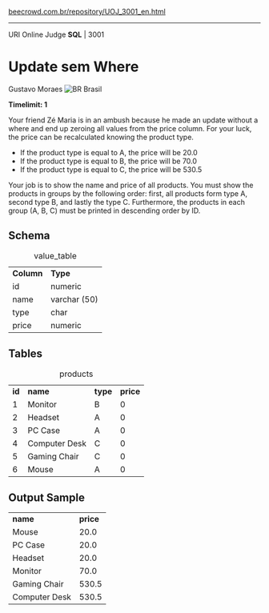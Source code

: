<p><a href="https://www.beecrowd.com.br/repository/UOJ_3001_en.html">beecrowd.com.br/repository/UOJ_3001_en.html</a></p><hr>
<div>
  <span>URI Online Judge <strong>SQL</strong> | 3001 </span>
  <h1>Update sem Where</h1>
  <div>
    <p>Gustavo Moraes <img src="https://resources.urionlinejudge.com.br/gallery/images/flags/br.gif" alt="BR"> Brasil</p>
  </div>
  <strong>Timelimit: 1</strong>
</div>
<div>
  <div>
    <p>
    Your friend Zé Maria is in an ambush because he made an update without a where and end up zeroing all values from the price column. For your luck, the price can be recalculated knowing the product type.</p>
    <ul>
      <li>If the product type is equal to A, the price will be 20.0</li>
      <li>If the product type is equal to B, the price will be 70.0</li>
      <li>If the product type is equal to C, the price will be 530.5</li>
    </ul>
    <p>
    Your job is to show the name and price of all products. You must show the products in groups by the following order: first, all products form type A, second type B, and lastly the type C. Furthermore, the products in each group (A, B, C) must be printed in descending order by ID.</p>
  </div>
  <div>
    <h2>Schema</h2>
    <div>
      <table>
        <caption>value_table</caption>
        <tbody>
          <tr>
            <td><strong>Column</strong></td>
            <td><strong>Type</strong></td>
          </tr>
          <tr>
            <td>id</td>
            <td>numeric</td>
          </tr>
          <tr>
            <td>name</td>
            <td>varchar (50)</td>
          </tr>
          <tr>
            <td>type</td>
            <td>char</td>
          </tr>
          <tr>
            <td>price</td>
            <td>numeric</td>
          </tr>
        </tbody>
      </table>
    </div>
  </div>
  <div>
    <h2>Tables</h2>
    <div>
      <table>
        <caption>products</caption>
        <tbody>
          <tr>
            <td><strong>id</strong></td>
            <td><strong>name</strong></td>
            <td><strong>type</strong></td>
            <td><strong>price</strong></td>
          </tr>
          <tr>
            <td>1</td>
            <td>Monitor</td>
            <td>B</td>
            <td>0</td>
          </tr>
          <tr>
            <td>2</td>
            <td>Headset</td>
            <td>A</td>
            <td>0</td>
          </tr>
          <tr>
            <td>3</td>
            <td>PC Case</td>
            <td>A</td>
            <td>0</td>
          </tr>
          <tr>
            <td>4</td>
            <td>Computer Desk</td>
            <td>C</td>
            <td>0</td>
          </tr>
          <tr>
            <td>5</td>
            <td>Gaming Chair</td>
            <td>C</td>
            <td>0</td>
          </tr>
          <tr>
            <td>6</td>
            <td>Mouse</td>
            <td>A</td>
            <td>0</td>
          </tr>
        </tbody>
      </table>
    </div>
  </div>
  <div>
    <h2>Output Sample</h2>
    <div>
      <table>
        <tbody>
          <tr>
            <td><strong>name</strong></td>
            <td><strong>price</strong></td>
          </tr>
          <tr>
            <td>Mouse</td>
            <td>20.0</td>
          </tr>
          <tr>
            <td>PC Case</td>
            <td>20.0</td>
          </tr>
          <tr>
            <td>Headset</td>
            <td>20.0</td>
          </tr>
          <tr>
            <td>Monitor</td>
            <td>70.0</td>
          </tr>
          <tr>
            <td>Gaming Chair</td>
            <td>530.5</td>
          </tr>
          <tr>
            <td>Computer Desk</td>
            <td>530.5</td>
          </tr>
        </tbody>
      </table>
    </div>
  </div>
</div>
<p>
</p>